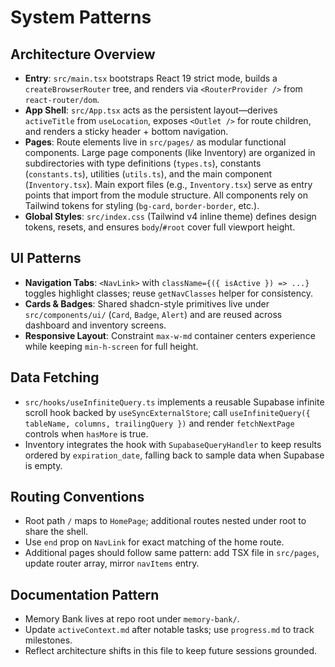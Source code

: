 # System Patterns

## Architecture Overview

- **Entry**: `src/main.tsx` bootstraps React 19 strict mode, builds a `createBrowserRouter` tree, and renders via `<RouterProvider />` from `react-router/dom`.
- **App Shell**: `src/App.tsx` acts as the persistent layout—derives `activeTitle` from `useLocation`, exposes `<Outlet />` for route children, and renders a sticky header + bottom navigation.
- **Pages**: Route elements live in `src/pages/` as modular functional components. Large page components (like Inventory) are organized in subdirectories with type definitions (`types.ts`), constants (`constants.ts`), utilities (`utils.ts`), and the main component (`Inventory.tsx`). Main export files (e.g., `Inventory.tsx`) serve as entry points that import from the module structure. All components rely on Tailwind tokens for styling (`bg-card`, `border-border`, etc.).
- **Global Styles**: `src/index.css` (Tailwind v4 inline theme) defines design tokens, resets, and ensures `body`/`#root` cover full viewport height.

## UI Patterns

- **Navigation Tabs**: `<NavLink>` with `className={({ isActive }) => ...}` toggles highlight classes; reuse `getNavClasses` helper for consistency.
- **Cards & Badges**: Shared shadcn-style primitives live under `src/components/ui/` (`Card`, `Badge`, `Alert`) and are reused across dashboard and inventory screens.
- **Responsive Layout**: Constraint `max-w-md` container centers experience while keeping `min-h-screen` for full height.

## Data Fetching

- `src/hooks/useInfiniteQuery.ts` implements a reusable Supabase infinite scroll hook backed by `useSyncExternalStore`; call `useInfiniteQuery({ tableName, columns, trailingQuery })` and render `fetchNextPage` controls when `hasMore` is true.
- Inventory integrates the hook with `SupabaseQueryHandler` to keep results ordered by `expiration_date`, falling back to sample data when Supabase is empty.

## Routing Conventions

- Root path `/` maps to `HomePage`; additional routes nested under root to share the shell.
- Use `end` prop on `NavLink` for exact matching of the home route.
- Additional pages should follow same pattern: add TSX file in `src/pages`, update router array, mirror `navItems` entry.

## Documentation Pattern

- Memory Bank lives at repo root under `memory-bank/`.
- Update `activeContext.md` after notable tasks; use `progress.md` to track milestones.
- Reflect architecture shifts in this file to keep future sessions grounded.
